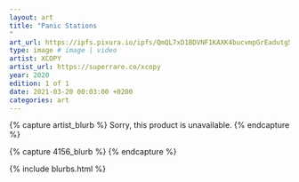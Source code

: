 ```yaml
---
layout: art
title: "Panic Stations
"
art_url: https://ipfs.pixura.io/ipfs/QmQL7xD1BDVNF1KAXK4bucvmpGrEadutg5jbUQzJRk5NGu/panic-stations4.gif
type: image # image | video
artist: XCOPY
artist_url: https://superrare.co/xcopy
year: 2020
edition: 1 of 1
date: 2021-03-20 00:03:00 +0200
categories: art
---
```



{% capture artist_blurb %}
Sorry, this product is unavailable.
{% endcapture %}

{% capture 4156_blurb %}
{% endcapture %}


{% include blurbs.html %}
		